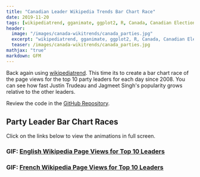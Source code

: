```yaml
---
title: "Canadian Leader Wikipedia Trends Bar Chart Race"
date: 2019-11-20
tags: [wikipediatrend, gganimate, ggplot2, R, Canada, Canadian Elections]
header:
  image: "/images/canada-wikitrends/canada_parties.jpg"
  excerpt: "wikipediatrend, gganimate, ggplot2, R, Canada, Canadian Elections"
  teaser: /images/canada-wikitrends/canada_parties.jpg
mathjax: "true"
markdown: GFM
---
```


Back again using [wikipediatrend](https://github.com/petermeissner/wikipediatrend0). This time its to create a bar chart race of the page views for the top 10 party leaders for each day since 2008. You can see how fast Justin Trudeau and Jagmeet Singh's popularity grows relative to the other leaders.

Review the code in the [GitHub Repository](https://github.com/timroy/canada-leader-wikitrends).

## Party Leader Bar Chart Races
Click on the links below to view the animations in full screen.

### GIF: <a href="/images/canada-wikitrends/wiki_race_en.gif" target="_blank" > English Wikipedia Page Views for Top 10 Leaders </a> 

### GIF: <a href="/images/canada-wikitrends/wiki_race_fr.gif" target="_blank" > French Wikipedia Page Views for Top 10 Leaders</a>


